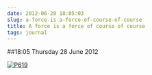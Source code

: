 ```yaml
---
date: 2012-06-28 18:05:03
slug: a-force-is-a-force-of-course-of-course
title: A force is a force of course of course
tags: journal
---
```


##18:05 Thursday 28 June 2012

[![P619](http://getfile1.posterous.com/getfile/files.posterous.com/thunderrabbit/cIEpggugJcwEwuivcFmfbDzlJmGxessovcEizdfoxEImlcBkGreEgbrvoHyx/p619.jpg.scaled500.jpg)](http://getfile6.posterous.com/getfile/files.posterous.com/thunderrabbit/cIEpggugJcwEwuivcFmfbDzlJmGxessovcEizdfoxEImlcBkGreEgbrvoHyx/p619.jpg.scaled1000.jpg)

